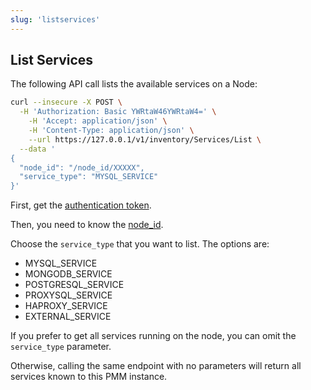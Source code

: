 ```yaml
---
slug: 'listservices'
---
```


## List Services

The following API call lists the available services on a Node:

```bash
curl --insecure -X POST \
  -H 'Authorization: Basic YWRtaW46YWRtaW4=' \
	-H 'Accept: application/json' \
	-H 'Content-Type: application/json' \
	--url https://127.0.0.1/v1/inventory/Services/List \
  --data '
{
  "node_id": "/node_id/XXXXX",
  "service_type": "MYSQL_SERVICE"
}'
```

First, get the [authentication token](ref:authentication).

Then, you need to know the [node_id](ref:listnodes).

Choose the `service_type` that you want to list. The options are:

- MYSQL_SERVICE
- MONGODB_SERVICE
- POSTGRESQL_SERVICE
- PROXYSQL_SERVICE
- HAPROXY_SERVICE
- EXTERNAL_SERVICE

If you prefer to get all services running on the node, you can omit the `service_type` parameter.

Otherwise, calling the same endpoint with no parameters will return all services known to this PMM instance.
